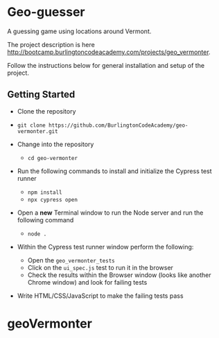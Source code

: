 # Geo-guesser

A guessing game using locations around Vermont.

The project description is here <http://bootcamp.burlingtoncodeacademy.com/projects/geo_vermonter>.

Follow the instructions below for general installation and setup of the project.

## Getting Started

- Clone the repository
 - `git clone https://github.com/BurlingtonCodeAcademy/geo-vermonter.git`

- Change into the repository
  - `cd geo-vermonter`

- Run the following commands to install and initialize the Cypress test runner
  - `npm install`
  - `npx cypress open`

- Open a **new** Terminal window to run the Node server and run the following command
  - `node .`

- Within the Cypress test runner window perform the following:
  - Open the `geo_vermonter_tests`
  - Click on the `ui_spec.js` test to run it in the browser
  - Check the results within the Browser window (looks like another Chrome window) and look for failing tests

- Write HTML/CSS/JavaScript to make the failing tests pass
# geoVermonter

